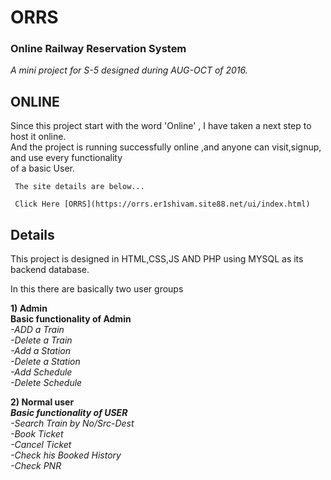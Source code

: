 # ORRS
### Online Railway Reservation System

<i>A mini project for S-5 designed during AUG-OCT of 2016.</i>


## ONLINE 
   Since this project start with the word 'Online' , I have taken a next step to host it online.</br>
   And the project is running successfully online ,and anyone can visit,signup, and use every functionality</br>
   of a basic User.

     The site details are below...

     Click Here [ORRS](https://orrs.er1shivam.site88.net/ui/index.html)

## Details

This project is designed in HTML,CSS,JS AND PHP using MYSQL as its backend database.

In this there are basically two user groups

<b>1) Admin </b></br>
      <b> Basic functionality of Admin </b><br/>
<i>   -ADD a Train</br>
      -Delete a Train</br>
      -Add a Station</br>
      -Delete a Station</br>
      -Add Schedule</br>
      -Delete Schedule</br>
</i>

<b>2) Normal user </b></br><i>
       <b>Basic functionality of USER</b></br>
       -Search Train by No/Src-Dest</br>
       -Book Ticket</br>
       -Cancel Ticket</br>
       -Check his Booked History</br>
       -Check PNR</br></i>





